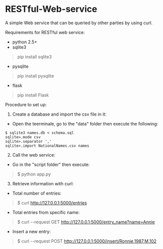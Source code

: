 # RESTful-Web-service
A simple Web service that can be queried by other parties by using curl.

Requirements for RESTful web service:
- python 2.5+
- sqlite3

> pip install sqlite3

- pysqlite

> pip install pysqlite

- flask

> pip install Flask

Procedure to set up:

1) Create a database and import the csv file in it:

- Open the teerminale, go to the "data" folder then execute the following: 
```
$ sqlite3 names.db < schema.sql
sqlite>.mode csv
sqlite>.separator ','
sqlite>.import NationalNames.csv names
```

2) Call the web service:

- Go in the "script folder" then execute:

> $ python app.py

3) Retrieve information with curl:
- Total number of entries:

> $ curl http://127.0.0.1:5000/entries

- Total entries from specific name:

> $ curl --request GET http://127.0.0.1:5000/entry_name?name=Annie

- Insert a new entry:

> $ curl --request POST http://127.0.0.1:5000/insert/Ronnie,1987,M,102

